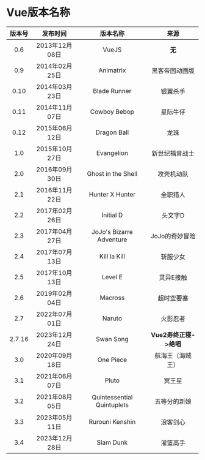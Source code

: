 # Vue版本名称





| 版本号 |    发布时间    |          版本名称          |          来源          |
| :----: | :------------: | :------------------------: | :--------------------: |
|  0.6   | 2013年12月08日 |           VueJS            |         **无**         |
|  0.9   | 2014年02月25日 |         Animatrix          |     黑客帝国动画版     |
|  0.10  | 2014年03月23日 |        Blade Runner        |        银翼杀手        |
|  0.11  | 2014年11月07日 |        Cowboy Bebop        |        星际牛仔        |
|  0.12  | 2015年06月12日 |        Dragon Ball         |          龙珠          |
|  1.0   | 2015年10月27日 |         Evangelion         |     新世纪福音战士     |
|  2.0   | 2016年09月30日 |     Ghost in the Shell     |       攻壳机动队       |
|  2.1   | 2016年11月22日 |      Hunter X Hunter       |        全职猎人        |
|  2.2   | 2017年02月26日 |         Initial D          |        头文字D         |
|  2.3   | 2017年04月27日 |  JoJo's Bizarre Adventure  |     JoJo的奇妙冒险     |
|  2.4   | 2017年07月13日 |        Kill la Kill        |        斩服少女        |
|  2.5   | 2017年10月13日 |          Level E           |       灵异E接触        |
|  2.6   | 2019年02月04日 |          Macross           |       超时空要塞       |
|  2.7   | 2022年07月01日 |           Naruto           |        火影忍者        |
| 2.7.16 | 2023年12月24日 |         Swan Song          | **Vue2寿终正寝->绝唱** |
|  3.0   | 2020年09月18日 |         One Piece          |    航海王（海贼王）    |
|  3.1   | 2021年06月07日 |           Pluto            |         冥王星         |
|  3.2   | 2021年08月05日 | Quintessential Quintuplets |      五等分的新娘      |
|  3.3   | 2023年05月11日 |      Rurouni Kenshin       |        浪客剑心        |
|  3.4   | 2023年12月28日 |         Slam Dunk          |        灌篮高手        |



